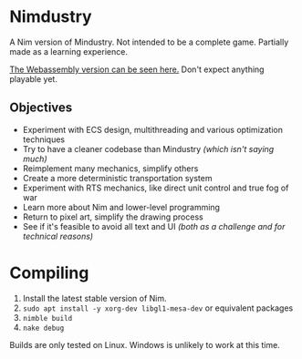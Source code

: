 # Nimdustry

A Nim version of Mindustry. Not intended to be a complete game. Partially made as a learning experience.

[The Webassembly version can be seen here.](https://anuken.github.io/nimdustry/) Don't expect anything playable yet.

## Objectives

- Experiment with ECS design, multithreading and various optimization techniques
- Try to have a cleaner codebase than Mindustry *(which isn't saying much)*
- Reimplement many mechanics, simplify others
- Create a more deterministic transportation system
- Experiment with RTS mechanics, like direct unit control and true fog of war
- Learn more about Nim and lower-level programming
- Return to pixel art, simplify the drawing process
- See if it's feasible to avoid all text and UI *(both as a challenge and for technical reasons)*

# Compiling

1. Install the latest stable version of Nim.
2. `sudo apt install -y xorg-dev libgl1-mesa-dev` or equivalent packages
3. `nimble build`
4. `nake debug`

Builds are only tested on Linux. Windows is unlikely to work at this time.
